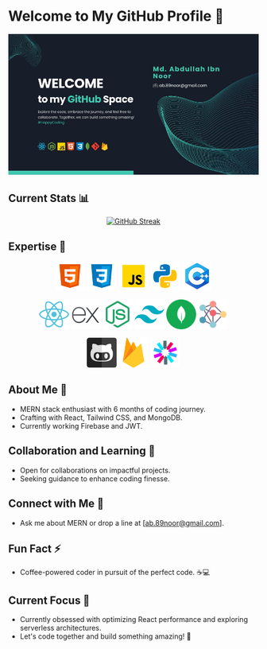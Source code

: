 # Welcome to My GitHub Profile 🚀

[![Cover Photo](https://raw.githubusercontent.com/MdAbdullahIbnNoor/MdAbdullahIbnNoor/main/banner/WELCOME.jpg)](https://raw.githubusercontent.com/MdAbdullahIbnNoor/MdAbdullahIbnNoor/main/banner/WELCOME.jpg)

## Current Stats 📊

<p align="center">
    <a href="https://git.io/streak-stats">
        <img src="https://github-readme-streak-stats.herokuapp.com?user=MdAbdullahIbnNoor&theme=vue-dark&border_radius=5&date_format=M%20j%5B%2C%20Y%5D&card_width=600" alt="GitHub Streak" />
    </a>
</p>

## Expertise 🔧

<p align="center">
  <img src="https://github.com/MdAbdullahIbnNoor/MdAbdullahIbnNoor/blob/main/icons/html.svg" alt="HTML" title="HTML" width="60" height="60" />
  <img src="https://github.com/MdAbdullahIbnNoor/MdAbdullahIbnNoor/blob/main/icons/css.svg" alt="CSS" title="CSS" width="60" height="60" />
  <img src="https://github.com/MdAbdullahIbnNoor/MdAbdullahIbnNoor/blob/main/icons/javascript.svg" alt="JavaScript" title="JavaScript" width="60" height="60" />
  <img src="https://github.com/MdAbdullahIbnNoor/MdAbdullahIbnNoor/blob/main/icons/python.svg" alt="Python" title="Python" width="60" height="60" />
  <img src="https://github.com/MdAbdullahIbnNoor/MdAbdullahIbnNoor/blob/main/icons/c.svg" alt="C" title="C" width="60" height="60" />
</p>

<p align="center">
  <img src="https://github.com/MdAbdullahIbnNoor/MdAbdullahIbnNoor/blob/main/icons/react.png" alt="React" title="React" width="60" height="60" />
  <img src="https://github.com/MdAbdullahIbnNoor/MdAbdullahIbnNoor/blob/main/icons/express-js.svg" alt="Express" title="Express" width="60" height="60" />
  <img src="https://github.com/MdAbdullahIbnNoor/MdAbdullahIbnNoor/blob/main/icons/node-js.svg" alt="Node.js" title="Node.js" width="60" height="60" />
  <img src="https://github.com/MdAbdullahIbnNoor/MdAbdullahIbnNoor/blob/main/icons/tailwind-css.svg" alt="Tailwind CSS" title="Tailwind CSS" width="60" height="60" />
  <img src="https://github.com/MdAbdullahIbnNoor/MdAbdullahIbnNoor/blob/main/icons/mongodb.svg" alt="MongoDB" title="MongoDB" width="60" height="60" />
  <img src="https://github.com/MdAbdullahIbnNoor/MdAbdullahIbnNoor/blob/main/icons/ds.svg" alt="Data Structures" title="Data Structures" width="60" height="60" />
</p>

<p align="center">
  <img src="https://github.com/MdAbdullahIbnNoor/MdAbdullahIbnNoor/blob/main/icons/github.png" alt="GitHub" title="GitHub" width="60" height="60" />
  <img src="https://github.com/MdAbdullahIbnNoor/MdAbdullahIbnNoor/blob/main/icons/firebase.png" alt="Firebase" title="Firebase" width="60" height="60" />
  <img src="https://github.com/MdAbdullahIbnNoor/MdAbdullahIbnNoor/blob/main/icons/jwt.svg" alt="JWT" title="JWT" width="60" height="60" />
</p>

## About Me 👋

- MERN stack enthusiast with 6 months of coding journey.
- Crafting with React, Tailwind CSS, and MongoDB.
- Currently working Firebase and JWT.

## Collaboration and Learning 👯

- Open for collaborations on impactful projects.
- Seeking guidance to enhance coding finesse.

## Connect with Me 💬

- Ask me about MERN or drop a line at [ab.89noor@gmail.com].

## Fun Fact ⚡

- Coffee-powered coder in pursuit of the perfect code. ☕💻

## Current Focus 🌱

- Currently obsessed with optimizing React performance and exploring serverless architectures.
- Let's code together and build something amazing! 🚀
